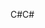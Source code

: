 <span data-ttu-id="c1f48-101">C#</span><span class="sxs-lookup"><span data-stu-id="c1f48-101">C#</span></span>